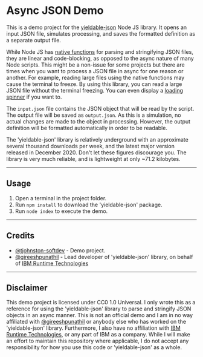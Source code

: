 # Async JSON Demo

This is a demo project for the [yieldable-json](https://www.npmjs.com/package/yieldable-json) Node JS library. It opens an input JSON file, simulates processing, and saves the formatted definition as a separate output file.

While Node JS has [native functions](https://nodejs.org/en/knowledge/javascript-conventions/what-is-json/) for parsing and stringifying JSON files, they are linear and code-blocking, as opposed to the async nature of many Node scripts. This might be a non-issue for some projects but there are times when you want to process a JSON file in async for one reason or another. For example, reading large files using the native functions may cause the terminal to freeze. By using this library, you can read a large JSON file without the terminal freezing. You can even display a [loading spinner](https://www.npmjs.com/package/ora) if you want to.

The `input.json` file contains the JSON object that will be read by the script. The output file will be saved as `output.json`. As this is a simulation, no actual changes are made to the object in processing. However, the output definition will be formatted automatically in order to be readable.

The 'yieldable-json' library is relatively underground with an approximate several thousand downloads per week, and the latest major version released in December 2020. Don't let these figures discourage you. The library is very much reliable, and is lightweight at only ~71.2 kilobytes.

---

## Usage

1.  Open a terminal in the project folder.
2.  Run `npm install` to download the 'yieldable-json' package.
3.  Run `node index` to execute the demo.

---

## Credits

-   [@tjohnston-softdev](https://github.com/tjohnston-softdev) - Demo project.
-   [@gireeshpunathil](https://github.com/gireeshpunathil) - Lead developer of 'yieldable-json' library, on behalf of [IBM Runtime Technologies](https://github.com/ibmruntimes)

---

## Disclaimer

This demo project is licensed under CC0 1.0 Universal. I only wrote this as a reference for using the 'yieldable-json' library to parse and stringify JSON objects in an async manner. This is not an official demo and I am in no way affiliated with [@gireeshpunathil](https://github.com/gireeshpunathil) or anybody else who has worked on the 'yieldable-json' library. Furthermore, I also have no affiliation with [IBM Runtime Technologies](https://github.com/ibmruntimes), or any part of IBM as a company. While I will make an effort to maintain this repository where applicable, I do not accept any responsibility for how you use this code or 'yieldable-json' as a whole.

